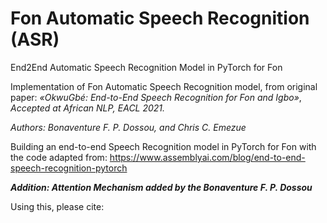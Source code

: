 # Fon Automatic Speech Recognition (ASR)

End2End Automatic Speech Recognition Model in PyTorch for Fon

Implementation of Fon Automatic Speech Recognition model, from original paper: *«OkwuGbé: End-to-End Speech Recognition for Fon and Igbo»*, *Accepted at African NLP, EACL 2021.*

*Authors: Bonaventure F. P. Dossou, and Chris C. Emezue*

Building an end-to-end Speech Recognition model in PyTorch for Fon with the code adapted from: https://www.assemblyai.com/blog/end-to-end-speech-recognition-pytorch

***Addition: Attention Mechanism added by the Bonaventure F. P. Dossou***

Using this, please cite:

